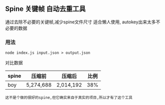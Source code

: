 ## Spine 关键帧 自动去重工具

通过去除不必要的关键帧,减少spine文件尺寸
适合懒人使用, autokey出来太多不必要的数据

### 用法
    node index.js input.json > output.json

对比数据

| spine | 压缩前 | 压缩后 | 比例 |
| ------ | ------ | ------ | ------ |
|boy|5,274,688|2,014,192| 38%|

`这不是个做的很好的spine,但它确实来自于真实的项目,所以才有了这个工具`
